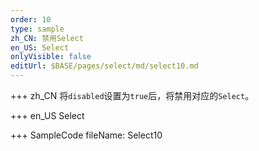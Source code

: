 ```yaml
---
order: 10
type: sample
zh_CN: 禁用Select
en_US: Select
onlyVisible: false
editUrl: $BASE/pages/select/md/select10.md
---
```


+++ zh_CN
将<Code>disabled</Code>设置为<Code>true</Code>后，将禁用对应的<Code>Select</Code>。

+++ en_US
Select

+++ SampleCode
fileName: Select10
